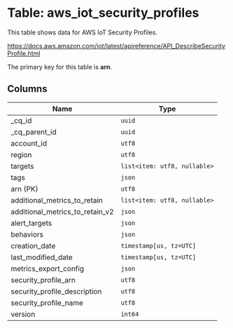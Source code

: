 # Table: aws_iot_security_profiles

This table shows data for AWS IoT Security Profiles.

https://docs.aws.amazon.com/iot/latest/apireference/API_DescribeSecurityProfile.html

The primary key for this table is **arn**.

## Columns

| Name          | Type          |
| ------------- | ------------- |
|_cq_id|`uuid`|
|_cq_parent_id|`uuid`|
|account_id|`utf8`|
|region|`utf8`|
|targets|`list<item: utf8, nullable>`|
|tags|`json`|
|arn (PK)|`utf8`|
|additional_metrics_to_retain|`list<item: utf8, nullable>`|
|additional_metrics_to_retain_v2|`json`|
|alert_targets|`json`|
|behaviors|`json`|
|creation_date|`timestamp[us, tz=UTC]`|
|last_modified_date|`timestamp[us, tz=UTC]`|
|metrics_export_config|`json`|
|security_profile_arn|`utf8`|
|security_profile_description|`utf8`|
|security_profile_name|`utf8`|
|version|`int64`|